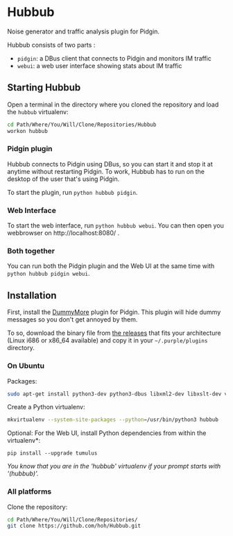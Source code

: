 Hubbub
======

Noise generator and traffic analysis plugin for Pidgin.

Hubbub consists of two parts : 
* `pidgin`: a DBus client that connects to Pidgin and monitors IM traffic
* `webui`: a web user interface showing stats about IM traffic

## Starting Hubbub

Open a terminal in the directory where you cloned the repository and load the `hubbub` virtualenv:

```bash
cd Path/Where/You/Will/Clone/Repositories/Hubbub
workon hubbub
```

### Pidgin plugin

Hubbub connects to Pidgin using DBus, so you can start it and stop it at anytime without restarting Pidgin. To work, Hubbub has to run on the desktop of the user that's using Pidgin.

To start the plugin, run `python hubbub pidgin`.

### Web Interface

To start the web interface, run `python hubbub webui`. You can then open you webbrowser on http://localhost:8080/ .

### Both together

You can run both the Pidgin plugin and the Web UI at the same time with `python hubbub pidgin webui`.


## Installation

First, install the [DummyMore](https://github.com/hoh/DummyMore) plugin for Pidgin. This plugin will hide dummy messages so you don't get annoyed by them.

To so, download the binary file from [the releases](https://github.com/hoh/DummyMore/releases) that fits your architecture (Linux i686 or x86_64 available) and copy it in your `~/.purple/plugins` directory.


### On Ubuntu

Packages:

```bash
sudo apt-get install python3-dev python3-dbus libxml2-dev libxslt-dev virtualenvwrapper
```

Create a Python virtualenv:
```bash
mkvirtualenv --system-site-packages --python=/usr/bin/python3 hubbub
```

Optional: For the Web UI, install Python dependencies from within the virtualenv*:
```
pip install --upgrade tumulus
```

_You know that you are in the 'hubbub' virtualenv if your prompt starts with '(hubbub)'._

### All platforms

Clone the repository:

```bash
cd Path/Where/You/Will/Clone/Repositories/
git clone https://github.com/hoh/Hubbub.git
```
